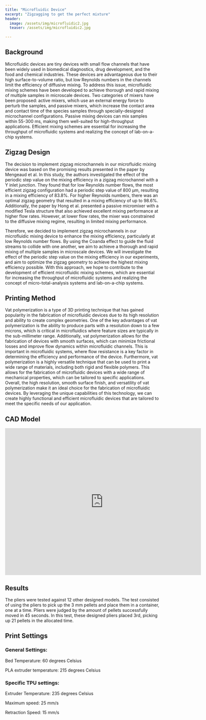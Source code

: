 ```yaml
---
title: "Microfluidic Device"
excerpt: "Zigzagging to get the perfect mixture"
header:
  image: /assets/img/microfluidic2.jpg
  teaser: /assets/img/microfluidic2.jpg
  
---
```



## Background

Microfluidic devices are tiny devices with small flow channels that have been widely used in biomedical diagnostics, drug development, and the food and chemical industries. These devices are advantageous due to their high surface-to-volume ratio, but low Reynolds numbers in the channels limit the efficiency of diffusive mixing. To address this issue, microfluidic mixing schemes have been developed to achieve thorough and rapid mixing of multiple samples in microscale devices. Two categories of mixers have been proposed: active mixers, which use an external energy force to perturb the samples, and passive mixers, which increase the contact area and contact time of the species samples through specially-designed microchannel configurations. Passive mixing devices can mix samples within 55-300 ms, making them well-suited for high-throughput applications. Efficient mixing schemes are essential for increasing the throughput of microfluidic systems and realizing the concept of lab-on-a-chip systems.


## Zigzag Design
The decision to implement zigzag microchannels in our microfluidic mixing device was based on the promising results presented in the paper by Mengeaud et al. In this study, the authors investigated the effect of the periodic step value on the mixing efficiency in a zigzag microchannel with a Y inlet junction. They found that for low Reynolds number flows, the most efficient zigzag configuration had a periodic step value of 800 μm, resulting in a mixing efficiency of 83.8%. For higher Reynolds numbers, there was an optimal zigzag geometry that resulted in a mixing efficiency of up to 98.6%.
Additionally, the paper by Hong et al. presented a passive micromixer with a modified Tesla structure that also achieved excellent mixing performance at higher flow rates. However, at lower flow rates, the mixer was constrained to the diffusive mixing regime, resulting in limited mixing performance.

Therefore, we decided to implement zigzag microchannels in our microfluidic mixing device to enhance the mixing efficiency, particularly at low Reynolds number flows. By using the Coanda effect to guide the fluid streams to collide with one another, we aim to achieve a thorough and rapid mixing of multiple samples in microscale devices. We will investigate the effect of the periodic step value on the mixing efficiency in our experiments, and aim to optimize the zigzag geometry to achieve the highest mixing efficiency possible. With this approach, we hope to contribute to the development of efficient microfluidic mixing schemes, which are essential for increasing the throughput of microfluidic systems and realizing the concept of micro-total-analysis systems and lab-on-a-chip systems.

## Printing Method

Vat polymerization is a type of 3D printing technique that has gained popularity in the fabrication of microfluidic devices due to its high resolution and ability to create complex geometries. One of the key advantages of vat polymerization is the ability to produce parts with a resolution down to a few microns, which is critical in microfluidics where feature sizes are typically in the sub-millimeter range.
Additionally, vat polymerization allows for the fabrication of devices with smooth surfaces, which can minimize frictional losses and improve flow dynamics within microfluidic channels. This is important in microfluidic systems, where flow resistance is a key factor in determining the efficiency and performance of the device.
Furthermore, vat polymerization is a highly versatile technique that can be used to print a wide range of materials, including both rigid and flexible polymers. This allows for the fabrication of microfluidic devices with a wide range of mechanical properties, which can be tailored to specific applications.
Overall, the high resolution, smooth surface finish, and versatility of vat polymerization make it an ideal choice for the fabrication of microfluidic devices. By leveraging the unique capabilities of this technology, we can create highly functional and efficient microfluidic devices that are tailored to meet the specific needs of our application.


## CAD Model
<iframe src="https://vanderbilt643.autodesk360.com/shares/public/SH512d4QTec90decfa6ee4b2ab1210fc7ad9?mode=embed" width="640" height="480" allowfullscreen="true" webkitallowfullscreen="true" mozallowfullscreen="true"  frameborder="0"></iframe>

## Results 
The pliers were tested against 12 other designed models. The test consisted of using the pliers to pick up the 3 mm pellets and place them in a container, one at a time. Pliers were judged by the amount of pellets successfully moved in 45 seconds. In this test, these designed pliers placed 3rd, picking up 21 pellets in the allocated time. 

## Print Settings
### General Settings:
Bed Temperature: 60 degrees Celsius

PLA extruder temperature: 215 degrees Celsius

### Specific TPU settings:
Extruder Temperature: 235 degrees Celsius

Maximum speed: 25 mm/s

Retraction Speed: 15 mm/s






